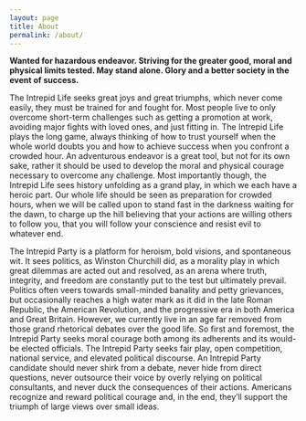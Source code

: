 ```yaml
---
layout: page
title: About
permalink: /about/
---
```


**Wanted for hazardous endeavor.  Striving for the greater good, moral and physical limits tested. May stand alone. Glory and a better society in the event of success.**

The Intrepid Life seeks great joys and great triumphs, which never come easily, they must be trained for and fought for. Most people live to only overcome short-term challenges such as getting a promotion at work, avoiding major fights with loved ones, and just fitting in. The Intrepid Life plays the long game, always thinking of how to  trust yourself when the whole world doubts you and how to achieve success when you confront a crowded hour. An adventurous endeavor is a great tool, but not for its own sake, rather it should be used to develop the moral and physical courage necessary to overcome any challenge. Most importantly though, the Intrepid Life sees history unfolding as a grand play, in which we each have a heroic part. Our whole life should be seen as preparation for crowded hours,  when we will be called upon to stand fast in the darkness waiting for the dawn, to charge up the hill believing that your actions are willing others to follow you, that you will follow your conscience and resist evil to whatever end.

The Intrepid Party is a platform for heroism, bold visions, and spontaneous wit. It sees politics, as Winston Churchill did, as a morality play in which great dilemmas are acted out and resolved, as an arena where truth, integrity, and freedom are constantly put to the test but ultimately prevail. Politics often veers towards small-minded banality and petty grievances, but occasionally reaches a high water mark as it did in the late Roman Republic, the American Revolution, and the progressive era in both America and Great Britain. However, we currently live in an age far removed from those grand rhetorical debates over the good life. So first and foremost, the Intrepid Party seeks moral courage both among its adherents and its would-be elected officials. The Intrepid Party seeks fair play, open competition, national service, and elevated political discourse. An Intrepid Party candidate should never shirk from a debate, never hide from direct questions, never outsource their voice by overly relying on political consultants, and never duck the consequences of their actions. Americans recognize and reward political courage and, in the end, they’ll support the triumph of large views over small ideas.
